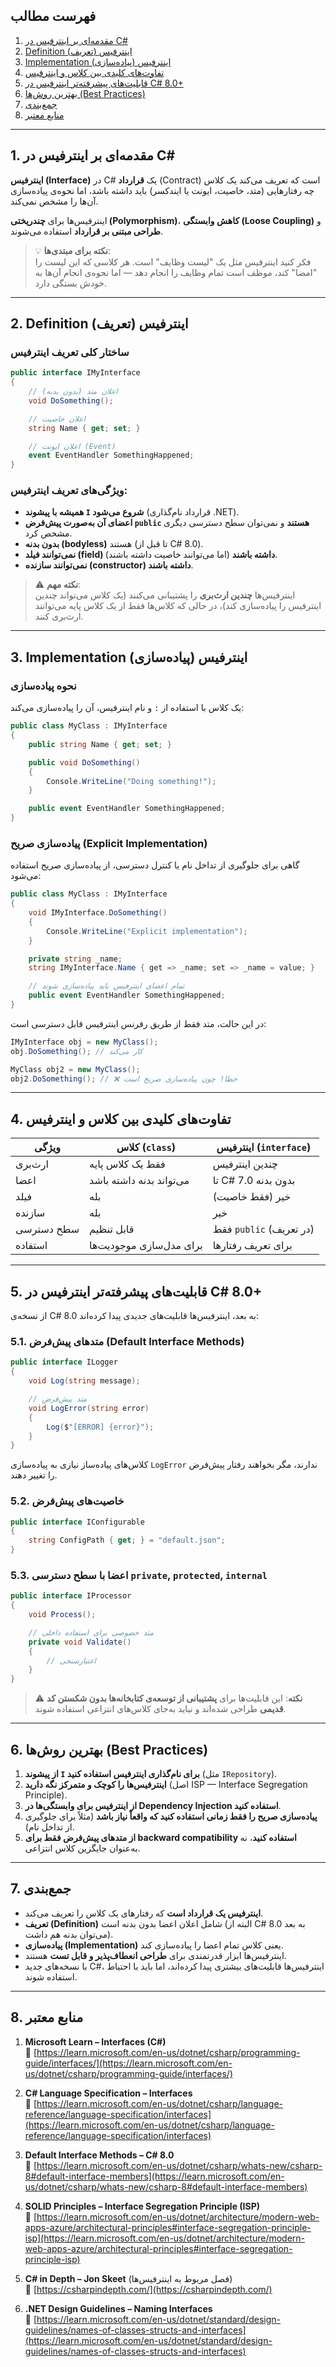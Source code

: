 ﻿
## فهرست مطالب

1. [مقدمه‌ای بر اینترفیس در C#](#1-مقدمه%E2%80%8Cای-بر-اینترفیس-در-c)
2. [Definition (تعریف) اینترفیس](#2-definition-تعریف-اینترفیس)
3. [Implementation (پیاده‌سازی) اینترفیس](#پیاده%E2%80%8Cسازی-صریح-explicit-implementation)
4. [تفاوت‌های کلیدی بین کلاس و اینترفیس](#4-تفاوت‌های-کلیدی-بین-کلاس-و-اینترفیس)
5. [قابلیت‌های پیشرفته‌تر اینترفیس در C# 8.0+](#5-قابلیت‌های-پیشرفته‌تر-اینترفیس-در-c-80)
6. [بهترین روش‌ها (Best Practices)](#6-بهترین-روش‌ها-best-practices)
7. [جمع‌بندی](#7-جمع‌بندی)
8. [منابع معتبر](#8-منابع-معتبر)

---

## 1. مقدمه‌ای بر اینترفیس در C#

**اینترفیس (Interface)** در C# یک **قرارداد** (Contract) است که تعریف می‌کند یک کلاس چه رفتارهایی (متد، خاصیت، ایونت یا ایندکسر) باید داشته باشد، اما نحوه‌ی پیاده‌سازی آن‌ها را مشخص نمی‌کند.

اینترفیس‌ها برای **چندریختی (Polymorphism)**، **کاهش وابستگی (Loose Coupling)** و **طراحی مبتنی بر قرارداد** استفاده می‌شوند.

> 💡 **نکته برای مبتدی‌ها**:  
> فکر کنید اینترفیس مثل یک "لیست وظایف" است. هر کلاسی که این لیست را "امضا" کند، موظف است تمام وظایف را انجام دهد — اما نحوه‌ی انجام آن‌ها به خودش بستگی دارد.

---

## 2. Definition (تعریف) اینترفیس

### ساختار کلی تعریف اینترفیس

```csharp
public interface IMyInterface
{
    // اعلان متد (بدون بدنه)
    void DoSomething();

    // اعلان خاصیت
    string Name { get; set; }

    // اعلان ایونت (Event)
    event EventHandler SomethingHappened;
}
```

### ویژگی‌های تعریف اینترفیس:

- **همیشه با پیشوند `I` شروع می‌شود** (قرارداد نام‌گذاری .NET).
- **اعضای آن به‌صورت پیش‌فرض `public` هستند** و نمی‌توان سطح دسترسی دیگری مشخص کرد.
- **بدون بدنه (bodyless)** هستند (تا قبل از C# 8.0).
- **نمی‌توانند فیلد (field) داشته باشند** (اما می‌توانند خاصیت داشته باشند).
- **نمی‌توانند سازنده (constructor) داشته باشند**.

> ⚠️ **نکته مهم**:  
> اینترفیس‌ها **چندین ارث‌بری** را پشتیبانی می‌کنند (یک کلاس می‌تواند چندین اینترفیس را پیاده‌سازی کند)، در حالی که کلاس‌ها فقط از یک کلاس پایه می‌توانند ارث‌بری کنند.

---

## 3. Implementation (پیاده‌سازی) اینترفیس

### نحوه پیاده‌سازی

یک کلاس با استفاده از `:` و نام اینترفیس، آن را پیاده‌سازی می‌کند:

```csharp
public class MyClass : IMyInterface
{
    public string Name { get; set; }

    public void DoSomething()
    {
        Console.WriteLine("Doing something!");
    }

    public event EventHandler SomethingHappened;
}
```

### پیاده‌سازی صریح (Explicit Implementation)

گاهی برای جلوگیری از تداخل نام یا کنترل دسترسی، از پیاده‌سازی صریح استفاده می‌شود:

```csharp
public class MyClass : IMyInterface
{
    void IMyInterface.DoSomething()
    {
        Console.WriteLine("Explicit implementation");
    }

    private string _name;
    string IMyInterface.Name { get => _name; set => _name = value; }

    // تمام اعضای اینترفیس باید پیاده‌سازی شوند
    public event EventHandler SomethingHappened;
}
```

در این حالت، متد فقط از طریق رفرنس اینترفیس قابل دسترسی است:

```csharp
IMyInterface obj = new MyClass();
obj.DoSomething(); // کار می‌کند

MyClass obj2 = new MyClass();
obj2.DoSomething(); // ❌ خطا! چون پیاده‌سازی صریح است
```

---

## 4. تفاوت‌های کلیدی بین کلاس و اینترفیس

| ویژگی | کلاس (`class`) | اینترفیس (`interface`) |
|--------|----------------|------------------------|
| ارث‌بری | فقط یک کلاس پایه | چندین اینترفیس |
| اعضا | می‌تواند بدنه داشته باشد | تا C# 7.0 بدون بدنه |
| فیلد | بله | خیر (فقط خاصیت) |
| سازنده | بله | خیر |
| سطح دسترسی | قابل تنظیم | فقط `public` (در تعریف) |
| استفاده | برای مدل‌سازی موجودیت‌ها | برای تعریف رفتارها |

---

## 5. قابلیت‌های پیشرفته‌تر اینترفیس در C# 8.0+

از نسخه‌ی C# 8.0 به بعد، اینترفیس‌ها قابلیت‌های جدیدی پیدا کرده‌اند:

### 5.1. متد‌های پیش‌فرض (Default Interface Methods)

```csharp
public interface ILogger
{
    void Log(string message);

    // متد پیش‌فرض
    void LogError(string error)
    {
        Log($"[ERROR] {error}");
    }
}
```

کلاس‌های پیاده‌ساز نیازی به پیاده‌سازی `LogError` ندارند، مگر بخواهند رفتار پیش‌فرض را تغییر دهند.

### 5.2. خاصیت‌های پیش‌فرض

```csharp
public interface IConfigurable
{
    string ConfigPath { get; } = "default.json";
}
```

### 5.3. اعضا با سطح دسترسی `private`, `protected`, `internal`

```csharp
public interface IProcessor
{
    void Process();

    // متد خصوصی برای استفاده داخلی
    private void Validate()
    {
        // اعتبارسنجی
    }
}
```

> ⚠️ **نکته**: این قابلیت‌ها برای **پشتیبانی از توسعه‌ی کتابخانه‌ها بدون شکستن کد قدیمی** طراحی شده‌اند و نباید به‌جای کلاس‌های انتزاعی استفاده شوند.

---

## 6. بهترین روش‌ها (Best Practices)

1. **از پیشوند `I` برای نام‌گذاری اینترفیس استفاده کنید** (مثل `IRepository`).
2. **اینترفیس‌ها را کوچک و متمرکز نگه دارید** (اصل ISP — Interface Segregation Principle).
3. **از اینترفیس برای وابستگی‌ها در Dependency Injection استفاده کنید**.
4. **پیاده‌سازی صریح را فقط زمانی استفاده کنید که واقعاً نیاز باشد** (مثلاً برای جلوگیری از تداخل نام).
5. **از متد‌های پیش‌فرض فقط برای backward compatibility استفاده کنید**، نه به‌عنوان جایگزین کلاس انتزاعی.

---

## 7. جمع‌بندی

- **اینترفیس یک قرارداد است** که رفتارهای یک کلاس را تعریف می‌کند.
- **تعریف (Definition)** شامل اعلان اعضا بدون بدنه است (البته از C# 8.0 به بعد می‌توان بدنه هم داشت).
- **پیاده‌سازی (Implementation)** یعنی کلاس تمام اعضا را پیاده‌سازی کند.
- اینترفیس‌ها ابزار قدرتمندی برای **طراحی انعطاف‌پذیر و قابل تست** هستند.
- با نسخه‌های جدید C#، اینترفیس‌ها قابلیت‌های بیشتری پیدا کرده‌اند، اما باید با احتیاط استفاده شوند.

---

## 8. منابع معتبر

1. **Microsoft Learn – Interfaces (C#)**  
   🔗 [https://learn.microsoft.com/en-us/dotnet/csharp/programming-guide/interfaces/](https://learn.microsoft.com/en-us/dotnet/csharp/programming-guide/interfaces/)

2. **C# Language Specification – Interfaces**  
   🔗 [https://learn.microsoft.com/en-us/dotnet/csharp/language-reference/language-specification/interfaces](https://learn.microsoft.com/en-us/dotnet/csharp/language-reference/language-specification/interfaces)

3. **Default Interface Methods – C# 8.0**  
   🔗 [https://learn.microsoft.com/en-us/dotnet/csharp/whats-new/csharp-8#default-interface-members](https://learn.microsoft.com/en-us/dotnet/csharp/whats-new/csharp-8#default-interface-members)

4. **SOLID Principles – Interface Segregation Principle (ISP)**  
   🔗 [https://learn.microsoft.com/en-us/dotnet/architecture/modern-web-apps-azure/architectural-principles#interface-segregation-principle-isp](https://learn.microsoft.com/en-us/dotnet/architecture/modern-web-apps-azure/architectural-principles#interface-segregation-principle-isp)

5. **C# in Depth – Jon Skeet** (فصل مربوط به اینترفیس‌ها)  
   🔗 [https://csharpindepth.com/](https://csharpindepth.com/)

6. **.NET Design Guidelines – Naming Interfaces**  
   🔗 [https://learn.microsoft.com/en-us/dotnet/standard/design-guidelines/names-of-classes-structs-and-interfaces](https://learn.microsoft.com/en-us/dotnet/standard/design-guidelines/names-of-classes-structs-and-interfaces)
